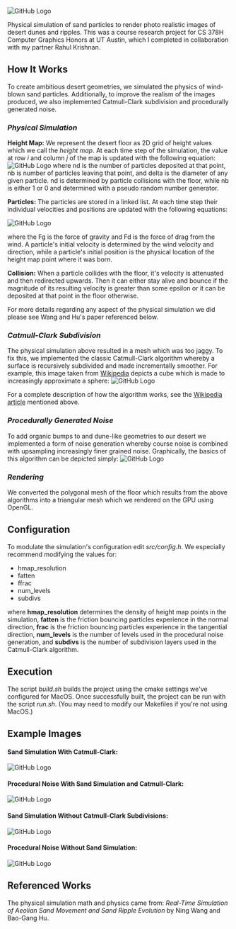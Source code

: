 
![GitHub Logo](/images/title.png)

Physical simulation of sand particles to render photo realistic images of desert dunes and ripples. This was a course research project for CS 378H Computer Graphics Honors at UT Austin, which I completed in collaboration with my partner Rahul Krishnan.

## How It Works
To create ambitious desert geometries, we simulated the physics of wind-blown sand particles. Additionally, to improve the realism of the images produced, we also implemented Catmull-Clark subdivision and procedurally generated noise.

### *Physical Simulation*
**Height Map:**
We represent the desert floor as 2D grid of height values which we call the *height map*.
At each time step of the simulation, the value at row *i* and column *j* of the map is updated with the following equation:
![GitHub Logo](/images/hmap.png)
where nd is the number of particles deposited at that point, nb is number of particles leaving that point, and delta is the diameter of any given particle. 
nd is determined by particle collisions with the floor, while nb is either 1 or 0 and determined with a pseudo random number generator.

**Particles:**
The particles are stored in a linked list. At each time step their individual velocities and positions are updated with the following equations:

![GitHub Logo](/images/particle.png)

where the Fg is the force of gravity and Fd is the force of drag from the wind.
A particle's initial velocity is determined by the wind velocity and direction, while a particle's initial position is the physical location of the height map point where it was born.

**Collision:**
When a particle collides with the floor, it's velocity is attenuated and then redirected upwards.
Then it can either stay alive and bounce if the magnitude of its resulting velocity is greater than some epsilon or it can be deposited at that point in the floor otherwise.

For more details regarding any aspect of the physical simulation we did please see Wang and Hu's paper referenced below.

### *Catmull-Clark Subdivision*
The physical simulation above resulted in a mesh which was too jaggy. To fix this, we implemented the classic Catmull-Clark algorithm whereby a surface is recursively subdivided and made incrementally smoother. For example, this image taken from [Wikipedia](https://en.wikipedia.org/wiki/Catmull%E2%80%93Clark_subdivision_surface) depicts a cube which is made to increasingly approximate a sphere:
![GitHub Logo](/images/cat-clark.png)

For a complete description of how the algorithm works, see the [Wikipedia article](https://en.wikipedia.org/wiki/Catmull%E2%80%93Clark_subdivision_surface) mentioned above.

### *Procedurally Generated Noise*
To add organic bumps to and dune-like geometries to our desert we implemented a form of noise generation whereby course noise is combined with upsampling increasingly finer grained noise. Graphically, the basics of this algorithm can be depicted simply:
![GitHub Logo](/images/noise.png)

### *Rendering*
We converted the polygonal mesh of the floor which results from the above algorithms into a triangular mesh which we rendered on the GPU using OpenGL.

## Configuration
To modulate the simulation's configuration edit *src/config.h*. We especially recommend modifying the values for:
* hmap_resolution
* fatten
* ffrac
* num_levels 
* subdivs

where **hmap_resolution** determines the density of height map points in the simulation, **fatten** is the friction bouncing particles experience in the normal direction, **frac** is the friction bouncing particles experience in the tangential direction, **num_levels** is the number of levels used in the procedural noise generation, and **subdivs** is the number of subdivision layers used in the Catmull-Clark algorithm.

## Execution
The script *build.sh* builds the project using the cmake settings we've configured for MacOS. Once successfully built, the project can be run with the script *run.sh*.
(You may need to modify our Makefiles if you're not using MacOS.)

## Example Images
#### Sand Simulation With Catmull-Clark:
![GitHub Logo](/images/ripples.png)

#### Procedural Noise With Sand Simulation and Catmull-Clark:
![GitHub Logo](/images/procedural.png)

#### Sand Simulation Without Catmull-Clark Subdivisions:
![GitHub Logo](/images/edgy.png)

#### Procedural Noise Without Sand Simulation:
![GitHub Logo](/images/bumpy.png)

## Referenced Works
The physical simulation math and physics came from:
*Real-Time Simulation of Aeolian Sand Movement and Sand Ripple Evolution* by Ning Wang and Bao-Gang Hu.


